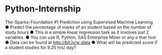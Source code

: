 # Python-Internship

The-Sparks-Foundation #1 Prediction using Supervised Machine Learning ● Predict the percentage of marks of an student based on the number of study hours ● This is a simple linear regression task as it involves just 2 variables. ● You can use R, Python, SAS Enterprise Miner or any o ther tool ● Data can be found at http://bit.ly/w-data ● What will be predicted score if a student studies for 9.25 hrs/ day?
